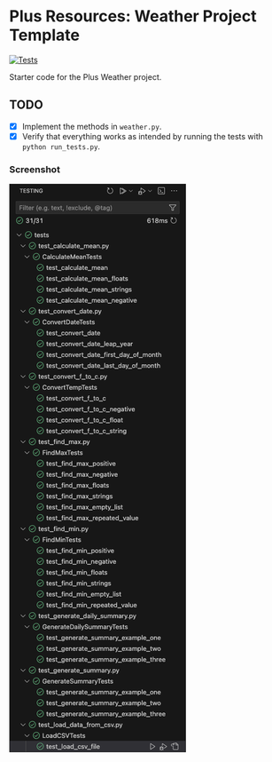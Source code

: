 # Plus Resources: Weather Project Template

[![Tests](https://github.com/GinaHorch/python-weather-project/actions/workflows/tests.yml/badge.svg)](https://github.com/GinaHorch/python-weather-project/actions/workflows/tests.yml)

Starter code for the Plus Weather project.

## TODO

- [X] Implement the methods in `weather.py`.
- [X] Verify that everything works as intended by running the tests with `python run_tests.py`.

### Screenshot
![Screenshot of green ticks running all tests](https://github.com/GinaHorch/python-weather-project/blob/39657e89e66325f3463e732ec907d9e7716a0ab8/Screen%20Shot%202024-08-18.png)
